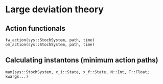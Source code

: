 # Large deviation theory

## Action functionals
```@docs
fw_action(sys::StochSystem, path, time)
om_action(sys::StochSystem, path, time)
```

## Calculating instantons (minimum action paths)

```@docs
mam(sys::StochSystem, x_i::State, x_f::State, N::Int, T::Float; kwargs...)
```